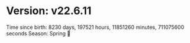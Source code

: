 # Version: v22.6.11
Time since birth: 8230 days, 197521 hours, 11851260 minutes, 711075600 seconds
Season: Spring 🌸
